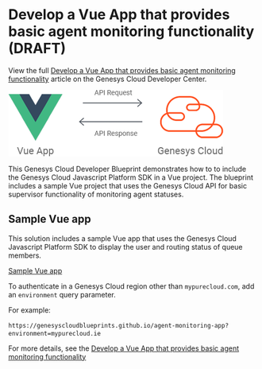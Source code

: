 # Develop a Vue App that provides basic agent monitoring functionality (DRAFT)

View the full [Develop a Vue App that provides basic agent monitoring functionality](https://developer.mypurecloud.com/blueprints/agent-monitoring-app) article on the Genesys Cloud Developer Center.

![GCSDK_Angular](blueprint/images/overview.png "Develop an Angular app that uses the Genesys Cloud Platform SDK")

This Genesys Cloud Developer Blueprint demonstrates how to to include the Genesys Cloud Javascript Platform SDK in a Vue project. The blueprint includes a sample Vue project that uses the Genesys Cloud API for basic supervisor functionality of monitoring agent statuses.

## Sample Vue app

This solution includes a sample Vue app that uses the Genesys Cloud Javascript Platform SDK to display the user and routing status of queue members.

[Sample Vue app](https://genesyscloudblueprints.github.io/agent-monitoring-app "Goes to the sample Vue app")

To authenticate in a Genesys Cloud region other than `mypurecloud.com`, add an `environment` query parameter.

For example:

```
https://genesyscloudblueprints.github.io/agent-monitoring-app?environment=mypurecloud.ie
```

For more details, see the  [Develop a Vue App that provides basic agent monitoring functionality](https://developer.mypurecloud.com/blueprints/agent-monitoring-app "Goes to the blueprint article")

